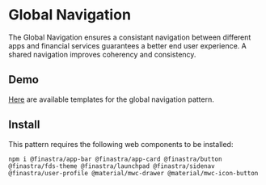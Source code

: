 # Global Navigation

The Global Navigation ensures a consistant navigation between different apps and financial services guarantees a better end user experience. A shared navigation improves coherency and consistency.

## Demo

[Here](https://finastra.github.io/finastra-design-system/?path=/story/patterns-global-nav--default) are available templates for the global navigation pattern.

## Install

This pattern requires the following web components to be installed:

```
npm i @finastra/app-bar @finastra/app-card @finastra/button @finastra/fds-theme @finastra/launchpad @finastra/sidenav @finastra/user-profile @material/mwc-drawer @material/mwc-icon-button
```
